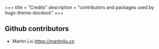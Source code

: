+++
title = "Credits"
description = "contributors and packages used by hugo-theme-docdock"
+++


## Github contributors



* Martin Liu https://martinliu.cn